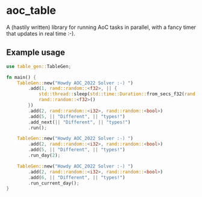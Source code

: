 # aoc_table

A (hastily written) library for running AoC tasks in parallel, with a fancy
timer that updates in real time :-).

## Example usage

```rust
use table_gen::TableGen;

fn main() {
    TableGen::new("Howdy AOC_2022 Solver :-) ")
        .add(1, rand::random::<f32>, || {
            std::thread::sleep(std::time::Duration::from_secs_f32(rand::random::<f32>()));
            rand::random::<f32>()
        })
        .add(2, rand::random::<i32>, rand::random::<bool>)
        .add(5, || "Different", || "types!")
        .add_next(|| "Different", || "types!")
        .run();

    TableGen::new("Howdy AOC_2022 Solver :-) ")
        .add(2, rand::random::<i32>, rand::random::<bool>)
        .add(5, || "Different", || "types!")
        .run_day(2);

    TableGen::new("Howdy AOC_2022 Solver :-) ")
        .add(2, rand::random::<i32>, rand::random::<bool>)
        .add(6, || "Different", || "types!")
        .run_current_day();
}
```
